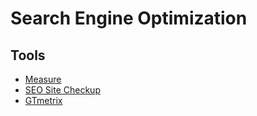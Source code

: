 # Search Engine Optimization

## Tools

- [Measure](https://web.dev/measure/)
- [SEO Site Checkup](https://seositecheckup.com/)
- [GTmetrix](https://gtmetrix.com/)
